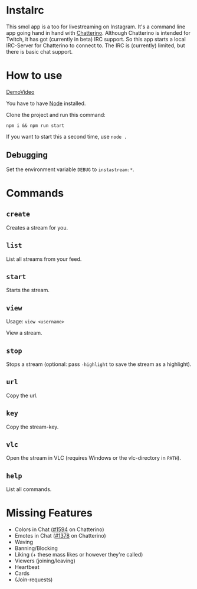 # InstaIrc

This smol app is a too for livestreaming on Instagram.
It's a command line app going hand in hand with [Chatterino](https://github.com/Chatterino/chatterino2).
Although Chatterino is intended for Twitch, it has got (currently in beta) IRC support.
So this app starts a local IRC-Server for Chatterino to connect to.
The IRC is (currently) limited, but there is basic chat support.

# How to use

[DemoVideo](https://www.youtube.com/watch?v=4YpJzgou-Pw)

You have to have [Node](https://nodejs.org/) installed.

Clone the project and run this command:
```
npm i && npm run start
```
If you want to start this a second time, use `node .`

## Debugging
Set the environment variable `DEBUG` to `instastream:*`.

# Commands

## `create`
Creates a stream for you.

## `list`
List all streams from your feed.

## `start`
Starts the stream.

## `view`
Usage: `view <username>`

View a stream.

## `stop`
Stops a stream (optional: pass `-highlight` to save the stream as a highlight).

## `url`
Copy the url.

## `key`
Copy the stream-key.

## `vlc`
Open the stream in VLC (requires Windows or the vlc-directory in `PATH`).

## `help`
List all commands.


# Missing Features

- Colors in Chat ([#1594](https://github.com/Chatterino/chatterino2/pull/1594) on Chatterino)
- Emotes in Chat ([#1378](https://github.com/Chatterino/chatterino2/issues/1378) on Chatterino)
- Waving
- Banning/Blocking
- Liking (+ these mass likes or however they're called)
- Viewers (joining/leaving)
- Heartbeat
- Cards
- (Join-requests)

